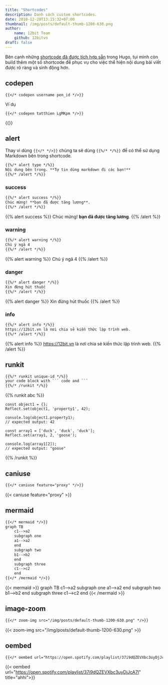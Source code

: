 ```yaml
---
title: "Shortcodes"
description: Danh sách custom shortcodes.
date: 2018-12-28T13:15:32+07:00
thumbnail: /img/posts/default-thumb-1200-630.png
author:
    name: 12bit Team
    github: 12bitvn
draft: false
---
```


Bên cạnh những [shortcode đã được tích hợp sẵn](https://gohugo.io/content-management/shortcodes/#use-hugo-s-built-in-shortcodes) trong Hugo, tụi mình còn build thêm một số shortcode để phục vụ cho việc thể hiện nội dung bài viết được rõ ràng và sinh động hơn.

## codepen

```
{{</* codepen username pen_id */>}}
```

Ví dụ

```
{{</* codepen tatthien LgMKpm */>}}
```

{{<codepen tatthien LgMKpm>}}

## alert

Thay vì dùng `{{</* */>}}` chúng ta sẽ dùng `{{%/* */%}}` để có thể sử dụng Markdown bên trong shortcode.

```markdown
{{%/* alert type */%}}
Nội dung bên trong. **Tự tin dùng markdown đi các bạn!**
{{%/* /alert */%}}
```

### success

```markdown
{{%/* alert success */%}}
Chúc mừng! **bạn đã được tăng lương**.
{{%/* /alert */%}}
```

{{% alert success %}}
Chúc mừng! **bạn đã được tăng lương**.
{{% /alert %}}

### warning

```markdown
{{%/* alert warning */%}}
Chú ý ngã 4
{{%/* /alert */%}}
```

{{% alert warning %}}
Chú ý ngã 4
{{% /alert %}}

### danger

```markdown
{{%/* alert danger */%}}
Xin đừng hút thuốc
{{%/* /alert */%}}
```

{{% alert danger %}}
Xin đừng hút thuốc
{{% /alert %}}

### info

```markdown
{{%/* alert info */%}}
https://12bit.vn là nơi chia sẻ kiến thức lập trình web.
{{%/* /alert */%}}
```

{{% alert info %}}
https://12bit.vn là nơi chia sẻ kiến thức lập trình web.
{{% /alert %}}

## runkit

```markdown
{{%/* runkit unique-id */%}}
your code block with ``` code and ```
{{%/* /runkit */%}}
```

{{% runkit abc %}}
```
const object1 = {};
Reflect.set(object1, 'property1', 42);

console.log(object1.property1);
// expected output: 42

const array1 = ['duck', 'duck', 'duck'];
Reflect.set(array1, 2, 'goose');

console.log(array1[2]);
// expected output: "goose"
```
{{% /runkit %}}

## caniuse

```markdown
{{</* caniuse feature="proxy" */>}}
```

{{< caniuse feature="proxy" >}}

## mermaid

```markdown
{{</* mermaid */>}}
graph TB
    c1-->a2
    subgraph one
    a1-->a2
    end
    subgraph two
    b1-->b2
    end
    subgraph three
    c1-->c2
    end
{{</* /mermaid */>}}
```

{{< mermaid >}}
graph TB
    c1-->a2
    subgraph one
    a1-->a2
    end
    subgraph two
    b1-->b2
    end
    subgraph three
    c1-->c2
    end
{{< /mermaid >}}

## image-zoom

```markdown
{{</* zoom-img src="/img/posts/default-thumb-1200-630.png" */>}}
```

{{< zoom-img src="/img/posts/default-thumb-1200-630.png" >}}

## oembed

```markdown
{{</* oembed url="https://open.spotify.com/playlist/37i9dQZEVXbc3uyDjJcA7l" title="ahhi" */>}}
```

{{< oembed url="https://open.spotify.com/playlist/37i9dQZEVXbc3uyDjJcA7l" title="ahhi">}}

